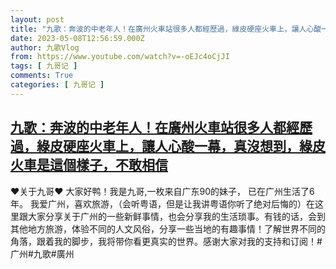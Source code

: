 ```yaml
---
layout: post
title: "九歌：奔波的中老年人！在廣州火車站很多人都經歷過，綠皮硬座火車上，讓人心酸一幕，真沒想到，綠皮火車是這個樣子，不敢相信"
date: 2023-05-08T12:56:59.000Z
author: 九歌Vlog
from: https://www.youtube.com/watch?v=-oEJc4oCjJI
tags: [ 九哥记 ]
comments: True
categories: [ 九哥记 ]
---
```

<!--1683550619000-->
[九歌：奔波的中老年人！在廣州火車站很多人都經歷過，綠皮硬座火車上，讓人心酸一幕，真沒想到，綠皮火車是這個樣子，不敢相信](https://www.youtube.com/watch?v=-oEJc4oCjJI)
------

<div>
♥关于九哥♥ 大家好鸭！我是九哥,一枚来自广东90的妹子， 已在广州生活了6年。 我爱广州，喜欢旅游，（会听粤语，但是让我讲粤语你听了绝对后悔的）在这里跟大家分享关于广州的一些新鲜事情，也会分享我的生活琐事。有钱的话，会到其他地方旅游，体验不同的人文风俗，分享一些当地的有趣事情！了解世界不同的角落，跟着我的脚步，我将带你看更真实的世界。感谢大家对我的支持和订阅！#广州#九歌#廣州
</div>
